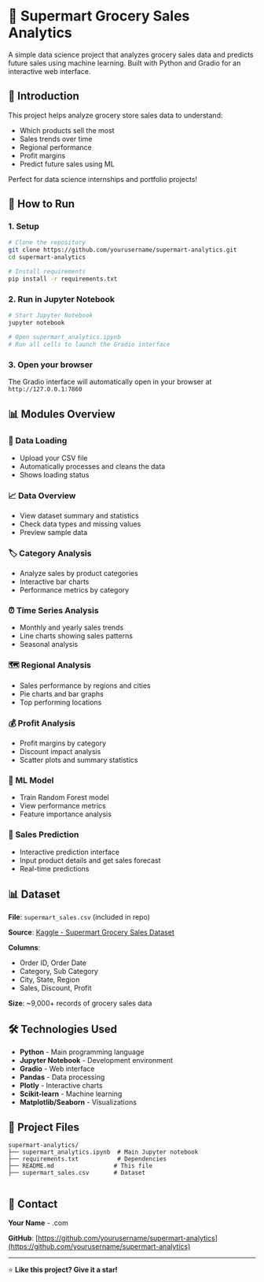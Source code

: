 # 🛒 Supermart Grocery Sales Analytics

A simple data science project that analyzes grocery sales data and predicts future sales using machine learning. Built with Python and Gradio for an interactive web interface.

## 📖 Introduction

This project helps analyze grocery store sales data to understand:
- Which products sell the most
- Sales trends over time
- Regional performance
- Profit margins
- Predict future sales using ML

Perfect for data science internships and portfolio projects!

## 🚀 How to Run

### 1. Setup
```bash
# Clone the repository
git clone https://github.com/yourusername/supermart-analytics.git
cd supermart-analytics

# Install requirements
pip install -r requirements.txt
```

### 2. Run in Jupyter Notebook
```bash
# Start Jupyter Notebook
jupyter notebook

# Open supermart_analytics.ipynb
# Run all cells to launch the Gradio interface
```

### 3. Open your browser
The Gradio interface will automatically open in your browser at `http://127.0.0.1:7860`

## 📊 Modules Overview

### 📁 Data Loading
- Upload your CSV file
- Automatically processes and cleans the data
- Shows loading status

### 📈 Data Overview
- View dataset summary and statistics
- Check data types and missing values
- Preview sample data

### 🏷️ Category Analysis
- Analyze sales by product categories
- Interactive bar charts
- Performance metrics by category

### ⏰ Time Series Analysis
- Monthly and yearly sales trends
- Line charts showing sales patterns
- Seasonal analysis

### 🗺️ Regional Analysis
- Sales performance by regions and cities
- Pie charts and bar graphs
- Top performing locations

### 💰 Profit Analysis
- Profit margins by category
- Discount impact analysis
- Scatter plots and summary statistics

### 🤖 ML Model
- Train Random Forest model
- View performance metrics
- Feature importance analysis

### 🔮 Sales Prediction
- Interactive prediction interface
- Input product details and get sales forecast
- Real-time predictions

## 📊 Dataset

**File**: `supermart_sales.csv` (included in repo)

**Source**: [Kaggle - Supermart Grocery Sales Dataset](https://www.kaggle.com/datasets/mohanavamsi/supermart-grocery-sales-retail-analytics-dataset)

**Columns**:
- Order ID, Order Date
- Category, Sub Category
- City, State, Region
- Sales, Discount, Profit

**Size**: ~9,000+ records of grocery sales data

## 🛠️ Technologies Used

- **Python** - Main programming language
- **Jupyter Notebook** - Development environment
- **Gradio** - Web interface
- **Pandas** - Data processing
- **Plotly** - Interactive charts
- **Scikit-learn** - Machine learning
- **Matplotlib/Seaborn** - Visualizations

## 📁 Project Files

```
supermart-analytics/
├── supermart_analytics.ipynb  # Main Jupyter notebook
├── requirements.txt           # Dependencies
├── README.md                 # This file
├── supermart_sales.csv       # Dataset
             
```

## 📧 Contact

**Your Name** - .com

**GitHub**: [https://github.com/yourusername/supermart-analytics](https://github.com/yourusername/supermart-analytics)

---

⭐ **Like this project? Give it a star!**
